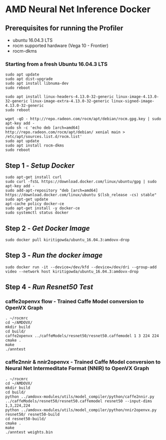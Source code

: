 # AMD Neural Net Inference Docker

## Prerequisites for running the Profiler
* ubuntu 16.04.3 LTS
* rocm supported hardware (Vega 10 - Frontier)
* rocm-dkms

### Starting from a fresh Ubuntu 16.04.3 LTS
````
sudo apt update
sudo apt dist-upgrade
sudo apt install libnuma-dev
sudo reboot
````
````
sudo apt install linux-headers-4.13.0-32-generic linux-image-4.13.0-32-generic linux-image-extra-4.13.0-32-generic linux-signed-image-4.13.0-32-generic
sudo reboot 
````
````
wget -qO - http://repo.radeon.com/rocm/apt/debian/rocm.gpg.key | sudo apt-key add -
sudo sh -c 'echo deb [arch=amd64] http://repo.radeon.com/rocm/apt/debian/ xenial main > /etc/apt/sources.list.d/rocm.list'
sudo apt update
sudo apt install rocm-dkms
sudo reboot
````

## Step 1 - *Setup Docker*
````
sudo apt-get install curl
sudo curl -fsSL https://download.docker.com/linux/ubuntu/gpg | sudo apt-key add -
sudo add-apt-repository "deb [arch=amd64] https://download.docker.com/linux/ubuntu $(lsb_release -cs) stable"
sudo apt-get update
apt-cache policy docker-ce
sudo apt-get install -y docker-ce
sudo systemctl status docker
````

## Step 2 - *Get Docker Image*
````
sudo docker pull kiritigowda/ubuntu_16.04.3:amdovx-drop
````

## Step 3 - *Run the docker image*
````
sudo docker run -it --device=/dev/kfd --device=/dev/dri --group-add video --network host kiritigowda/ubuntu_16.04.3:amdovx-drop
````
## Step 4 - *Run Resnet50 Test*

### caffe2openvx flow - Trained Caffe Model conversion to OpenVX Graph
````
. ~/rocmrc 
cd ~/AMDOVX/
mkdir build
cd build/
caffe2openvx ../caffeModels/resnet50/resnet50.caffemodel 1 3 224 224
cmake .
make
./anntest 
````

### caffe2nnir & nnir2openvx - Trained Caffe Model conversion to Neural Net Intermeditate Format (NNIR) to OpenVX Graph

````
. ~/rocmrc 
cd ~/AMDOVX/
mkdir build
cd build/
python ../amdovx-modules/utils/model_compiler/python/caffe2nnir.py ../caffeModels/resnet50/resnet50.caffemodel resnet50 --input-dims 1,3,224,224
python ../amdovx-modules/utils/model_compiler/python/nnir2openvx.py resnet50/ resnet50-build
cd resnet50-build/
cmake .
make
./anntest weights.bin 
````

